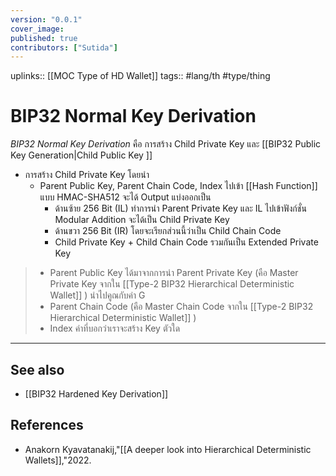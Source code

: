 ```yaml
---
version: "0.0.1"
cover_image:
published: true
contributors: ["Sutida"]
---
```

uplinks:: [[MOC Type of HD Wallet]]
tags:: #lang/th #type/thing

# BIP32 Normal Key Derivation
 *BIP32 Normal Key Derivation* คือ การสร้าง Child Private Key และ [[BIP32 Public Key Generation|Child Public Key ]]
 
 - การสร้าง Child Private Key  โดยนำ
    - Parent Public Key, Parent Chain Code,  Index  ไปเข้า [[Hash Function]] แบบ HMAC-SHA512 จะได้ Output แบ่งออกเป็น 
	    - ด้านซ้าย 256 Bit (IL) ทำการนำ Parent Private Key และ IL ไปเข้าฟังก์ชั่น  Modular Addition  จะได้เป็น Child Private Key 
	    - ด้านขวา 256 Bit (IR) โดยจะเรียกส่วนนี้ว่าเป็น Child Chain Code 
	    -  Child Private Key + Child Chain Code  รวมกันเป็น Extended Private Key
	
> - Parent Public Key ได้มาจากการนำ Parent Private Key (คือ Master Private Key จากใน [[Type-2 BIP32 Hierarchical Deterministic Wallet]] ) นำไปคูณกับค่า G
> - Parent Chain Code (คือ Master Chain Code จากใน [[Type-2 BIP32 Hierarchical Deterministic Wallet]] )
> -  Index ค่าที่บอกว่าเราจะสร้าง Key ตัวใด

---
## See also
- [[BIP32 Hardened Key Derivation]]
## References
- Anakorn Kyavatanakij,"[[A deeper look into Hierarchical Deterministic Wallets]],"2022.